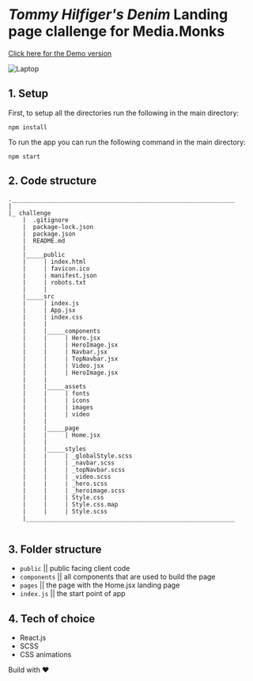 # _Tommy Hilfiger's Denim_ Landing page clallenge for Media.Monks

[Click here for the Demo version](https://tommyhilfigerchallenge.netlify.app/)

![Laptop](https://user-images.githubusercontent.com/55986532/156283924-dc18c5c3-3aab-4634-85fd-2731d9f347f5.png)

## 1. Setup

First, to setup all the directories run the following in the main directory:

`npm install`

To run the app you can run the following command in the main directory:

`npm start`

## 2. Code structure

```
._______________________________________________________________
|
|_ challenge
    |  .gitignore
    |  package-lock.json
    |  package.json
    |  README.md
    |
    |_____public
    |     | index.html
    |     | favicon.ico
    |     | manifest.json
    |     | robots.txt
    |     |
    |_____src
    |     | index.js
    |     | App.jsx
    |     | index.css
    |     |
    |     |_____components
    |     |     | Hero.jsx
    |     |     | HeroImage.jsx
    |     |     | Navbar.jsx
    |     |     | TopNavbar.jsx
    |     |     | Video.jsx
    |     |     | HeroImage.jsx
    |     |
    |     |_____assets
    |     |     | fonts
    |     |     | icons
    |     |     | images
    |     |     | video
    |     |
    |     |_____page
    |     |     | Home.jsx
    |     |
    |     |_____styles
    |     |     | _globalStyle.scss
    |     |     | _navbar.scss
    |     |     | _topNavbar.scss
    |     |     | _video.scss
    |     |     | _hero.scss
    |     |     | _heroimage.scss
    |     |     | Style.css
    |     |     | Style.css.map
    |     |     | Style.scss
    |___________________________________________________________


```

## 3. Folder structure

- `public` || public facing client code
- `components` || all components that are used to build the page
- `pages` || the page with the Home.jsx landing page
- `index.js` || the start point of app

## 4. Tech of choice
- React.js
- SCSS
- CSS animations

Build with ❤️
